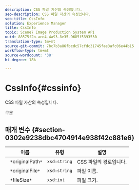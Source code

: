 ```yaml
---
description: CSS 파일 자산의 속성입니다.
seo-description: CSS 파일 자산의 속성입니다.
seo-title: CssInfo
solution: Experience Manager
title: CssInfo
topic: Scene7 Image Production System API
uuid: 88575f2b-ace4-4a93-8e35-9685f5893530
translation-type: tm+mt
source-git-commit: 7bc7b3a86fbcdc57cfdc31745fae3afc06e44b15
workflow-type: tm+mt
source-wordcount: '38'
ht-degree: 18%

---
```



# CssInfo{#cssinfo}

CSS 파일 자산의 속성입니다.

구문

## 매개 변수 {#section-0302e9238dbc4704914e938f42c881e6}

| 이름 | 유형 | 설명 |
|---|---|---|
| ` *`originalPath`*` | `xsd:string` | CSS 파일의 경로입니다. |
| ` *`originalFile`*` | `xsd:string` | 파일 이름. |
| ` *`fileSize`*` | `xsd:int` | 파일 크기. |

